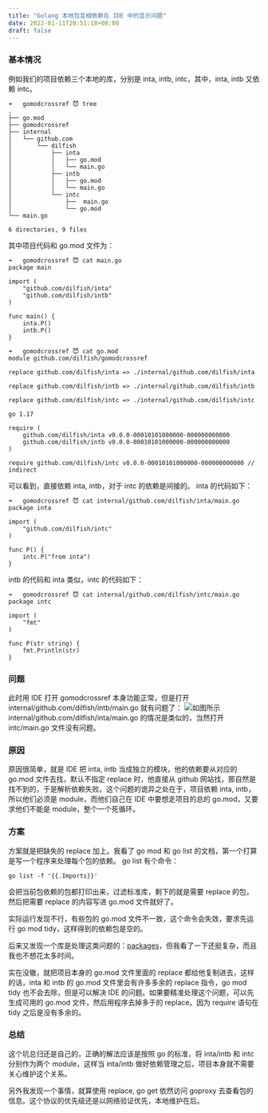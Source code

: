 ```yaml
---
title: "Golang 本地包互相依赖在 IDE 中的显示问题"
date: 2022-01-11T20:51:18+08:00
draft: false
---
```


### 基本情况

例如我们的项目依赖三个本地的库，分别是 inta, intb, intc，其中，inta, intb 又依赖 intc。

```
➜   gomodcrossref 😈 tree
.
├── go.mod
├── gomodcrossref
├── internal
│   └── github.com
│       └── dilfish
│           ├── inta
│           │   ├── go.mod
│           │   └── main.go
│           ├── intb
│           │   ├── go.mod
│           │   └── main.go
│           └── intc
│               ├──  main.go
│               └── go.mod
└── main.go

6 directories, 9 files
```

其中项目代码和 go.mod 文件为：
```
➜   gomodcrossref 😈 cat main.go
package main

import (
	"github.com/dilfish/inta"
	"github.com/dilfish/intb"
)

func main() {
	inta.P()
	intb.P()
}
```
```
➜   gomodcrossref 😈 cat go.mod
module github.com/dilfish/gomodcrossref

replace github.com/dilfish/inta => ./internal/github.com/dilfish/inta

replace github.com/dilfish/intb => ./internal/github.com/dilfish/intb

replace github.com/dilfish/intc => ./internal/github.com/dilfish/intc

go 1.17

require (
	github.com/dilfish/inta v0.0.0-00010101000000-000000000000
	github.com/dilfish/intb v0.0.0-00010101000000-000000000000
)

require github.com/dilfish/intc v0.0.0-00010101000000-000000000000 // indirect
```

可以看到，直接依赖 inta, intb，对于 intc 的依赖是间接的。
inta 的代码如下：
```
➜   gomodcrossref 😈 cat internal/github.com/dilfish/inta/main.go
package inta

import (
    "github.com/dilfish/intc"
)

func P() {
    intc.P("from inta")
}
```
intb 的代码和 inta 类似，intc 的代码如下：
```
➜   gomodcrossref 😈 cat internal/github.com/dilfish/intc/main.go
package intc

import (
    "fmt"
)

func P(str string) {
    fmt.Println(str)
}
```

### 问题
此时用 IDE 打开 gomodcrossref 本身功能正常，但是打开 internal/github.com/dilfish/intb/main.go 就有问题了：
![如图所示](https://dev.ug/static.blog.dilfish/bad.ref.png)
internal/github.com/dilfish/inta/main.go 的情况是类似的，当然打开 intc/main.go 文件没有问题。

### 原因
原因很简单，就是 IDE 把 inta, intb 当成独立的模块，他的依赖要从对应的 go.mod 文件去找，默认不指定 replace 时，他直接从 github 网站找，那自然是找不到的，于是解析依赖失败。这个问题的诡异之处在于，项目依赖 inta, intb，所以他们必须是 module，而他们自己在 IDE 中要想走项目的总的 go.mod，又要求他们不能是 module，整个一个死循环。

### 方案
方案就是把缺失的 replace 加上。我看了 go mod 和 go list 的文档，第一个打算是写一个程序来处理每个包的依赖。 go list 有个命令：
```
go list -f '{{.Imports}}'
```
会把当前包依赖的包都打印出来，过滤标准库，剩下的就是需要 replace 的包，然后把需要 replace 的内容写进 go.mod 文件就好了。

实际运行发现不行，有些包的 go.mod 文件不一致，这个命令会失效，要求先运行 go mod tidy，这样得到的依赖包是空的。

后来又发现一个库是处理这类问题的：[packages](golang.org/x/tools/go/packages)，但我看了一下还挺复杂，而且我也不想花太多时间。

实在没辙，就把项目本身的 go.mod 文件里面的 replace 都给他复制进去，这样的话，inta 和 intb 的 go.mod 文件里会有许多多余的 replace 指令，go mod tidy 也不会去除，但是可以解决 IDE 的问题。如果要精准处理这个问题，可以先生成可用的 go.mod 文件，然后用程序去掉多于的 replace。因为 require 语句在 tidy 之后是没有多余的。

### 总结
这个坑总归还是自己的，正确的解法应该是按照 go 的标准，将 inta/intb 和 intc 分别作为两个 module，这样当 inta/intb 做好依赖管理之后，项目本身就不需要关心维护这个关系。

另外我发现一个事情，就算使用 replace, go get 依然访问 goproxy 去查看包的信息。这个协议的优先级还是以网络验证优先，本地维护在后。
